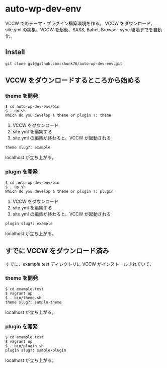 # auto-wp-dev-env

VCCW でのテーマ・プラグイン構築環境を作る。
VCCW をダウンロード、site.yml の編集、VCCW を起動、SASS, Babel, Browser-sync 環境までを自動化。

## Install
```
git clone git@github.com:shunk76/auto-wp-dev-env.git
```

## VCCW をダウンロードするところから始める
### theme を開発
```
$ cd auto-wp-dev-env/bin
$ . up.sh
Which do you develop a theme or plugin ?: theme
```
1. VCCW をダウンロード
2. site.yml を編集する
3. site.yml の編集が終わると、VCCW が起動される
```
theme slug?: example
```
localhost が立ち上がる。

### plugin を開発
```
$ cd auto-wp-dev-env/bin
$ . up.sh
Which do you develop a theme or plugin ?: plugin
```
1. VCCW をダウンロード
2. site.yml を編集する
3. site.yml の編集が終わると、VCCW が起動される

```
plugin slug?: example
```
localhost が立ち上がる。

## すでに VCCW をダウンロード済み
すでに、example.test ディレクトリに VCCW がインストールされていて、

### theme を開発
```
$ cd example.test
$ vagrant up
$ . bin/theme.sh
theme slug?: sample-theme
```
localhost が立ち上がる。

### plugin を開発
```
$ cd example.test
$ vagrant up
$ . bin/plugin.sh
plugin slug?: sample-plugin
```
localhost が立ち上がる。


